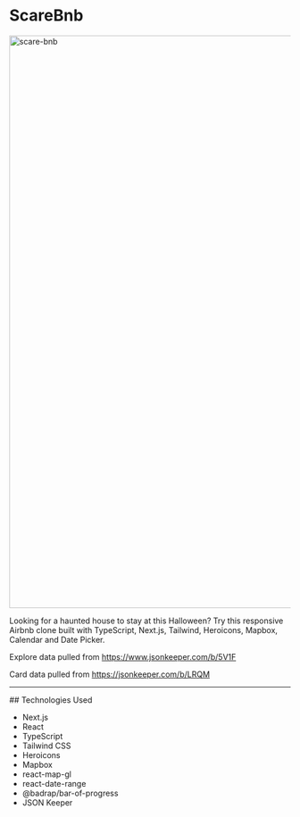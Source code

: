 # ScareBnb

<img width="1026" alt="scare-bnb" src="https://user-images.githubusercontent.com/97295867/199435115-3f2d40be-e10e-4449-82b8-8d9a0f3b9a1c.png">

Looking for a haunted house to stay at this Halloween? Try this responsive Airbnb clone built with TypeScript, Next.js, Tailwind, Heroicons, Mapbox, Calendar and Date Picker.

Explore data pulled from https://www.jsonkeeper.com/b/5V1F

Card data pulled from https://jsonkeeper.com/b/LRQM 

---

## Technologies Used

* Next.js
* React
* TypeScript
* Tailwind CSS
* Heroicons
* Mapbox
* react-map-gl
* react-date-range
* @badrap/bar-of-progress
* JSON Keeper
